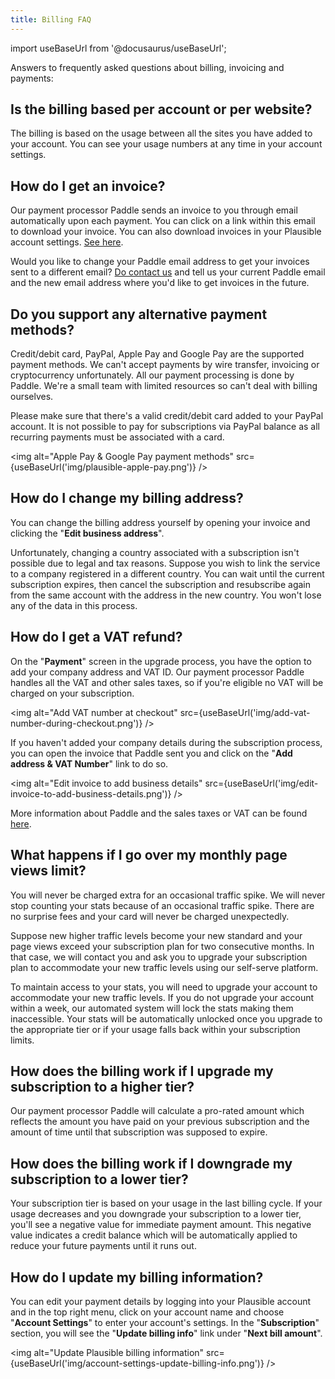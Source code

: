 ```yaml
---
title: Billing FAQ
---
```


import useBaseUrl from '@docusaurus/useBaseUrl';

Answers to frequently asked questions about billing, invoicing and payments:

## Is the billing based per account or per website?

The billing is based on the usage between all the sites you have added to your account. You can see your usage numbers at any time in your account settings.

## How do I get an invoice?

Our payment processor Paddle sends an invoice to you through email automatically upon each payment. You can click on a link within this email to download your invoice. You can also download invoices in your Plausible account settings. [See here](download-invoices.md).

Would you like to change your Paddle email address to get your invoices sent to a different email? [Do contact us](https://plausible.io/contact) and tell us your current Paddle email and the new email address where you'd like to get invoices in the future.

## Do you support any alternative payment methods?

Credit/debit card, PayPal, Apple Pay and Google Pay are the supported payment methods. We can't accept payments by wire transfer, invoicing or cryptocurrency unfortunately. All our payment processing is done by Paddle. We're a small team with limited resources so can't deal with billing ourselves.

Please make sure that there's a valid credit/debit card added to your PayPal account. It is not possible to pay for subscriptions via PayPal balance as all recurring payments must be associated with a card.

<img alt="Apple Pay & Google Pay payment methods" src={useBaseUrl('img/plausible-apple-pay.png')} />

## How do I change my billing address?

You can change the billing address yourself by opening your invoice and clicking the "**Edit business address**".

Unfortunately, changing a country associated with a subscription isn't possible due to legal and tax reasons. Suppose you wish to link the service to a company registered in a different country. You can wait until the current subscription expires, then cancel the subscription and resubscribe again from the same account with the address in the new country. You won't lose any of the data in this process.

## How do I get a VAT refund?

On the "**Payment**" screen in the upgrade process, you have the option to add your company address and VAT ID. Our payment processor Paddle handles all the VAT and other sales taxes, so if you're eligible no VAT will be charged on your subscription.

<img alt="Add VAT number at checkout" src={useBaseUrl('img/add-vat-number-during-checkout.png')} />

If you haven't added your company details during the subscription process, you can open the invoice that Paddle sent you and click on the "**Add address & VAT Number**" link to do so.

<img alt="Edit invoice to add business details" src={useBaseUrl('img/edit-invoice-to-add-business-details.png')} />

More information about Paddle and the sales taxes or VAT can be found [here](https://paddle.com/support/which-countries-does-paddle-charge-vat-for/).

## What happens if I go over my monthly page views limit?

You will never be charged extra for an occasional traffic spike. We will never stop counting your stats because of an occasional traffic spike. There are no surprise fees and your card will never be charged unexpectedly.

Suppose new higher traffic levels become your new standard and your page views exceed your subscription plan for two consecutive months. In that case, we will contact you and ask you to upgrade your subscription plan to accommodate your new traffic levels using our self-serve platform.

To maintain access to your stats, you will need to upgrade your account to accommodate your new traffic levels. If you do not upgrade your account within a week, our automated system will lock the stats making them inaccessible. Your stats will be automatically unlocked once you upgrade to the appropriate tier or if your usage falls back within your subscription limits.

## How does the billing work if I upgrade my subscription to a higher tier?

Our payment processor Paddle will calculate a pro-rated amount which reflects the amount you have paid on your previous subscription and the amount of time until that subscription was supposed to expire.

## How does the billing work if I downgrade my subscription to a lower tier?

Your subscription tier is based on your usage in the last billing cycle. If your usage decreases and you downgrade your subscription to a lower tier, you'll see a negative value for immediate payment amount. This negative value indicates a credit balance which will be automatically applied to reduce your future payments until it runs out.

## How do I update my billing information?

You can edit your payment details by logging into your Plausible account and in the top right menu, click on your account name and choose "**Account Settings**" to enter your account's settings. In the "**Subscription**" section, you will see the "**Update billing info**" link under "**Next bill amount**".

<img alt="Update Plausible billing information" src={useBaseUrl('img/account-settings-update-billing-info.png')} />
